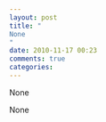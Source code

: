 ```yaml
---
layout: post
title: "
None
"
date: 2010-11-17 00:23
comments: true
categories: 
---
```


None


None

